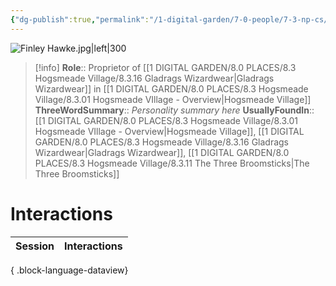```yaml
---
{"dg-publish":true,"permalink":"/1-digital-garden/7-0-people/7-3-np-cs/finley-hawke/","tags":["#person","#hogsmeade","#hogsmeade-resident","#shopkeeper"]}
---
```


![Finley Hawke.jpg|left|300](/img/user/1%20DIGITAL%20GARDEN/7.0%20PEOPLE/7.3%20NPCs/Headshots/Finley%20Hawke.jpg)
>[!info] 
>**Role**:: Proprietor of [[1 DIGITAL GARDEN/8.0 PLACES/8.3 Hogsmeade Village/8.3.16 Gladrags Wizardwear\|Gladrags Wizardwear]] in [[1 DIGITAL GARDEN/8.0 PLACES/8.3 Hogsmeade Village/8.3.01 Hogsmeade VIllage - Overview\|Hogsmeade Village]]
>**ThreeWordSummary**:: *Personality summary here*
>**UsuallyFoundIn**:: [[1 DIGITAL GARDEN/8.0 PLACES/8.3 Hogsmeade Village/8.3.01 Hogsmeade VIllage - Overview\|Hogsmeade Village]], [[1 DIGITAL GARDEN/8.0 PLACES/8.3 Hogsmeade Village/8.3.16 Gladrags Wizardwear\|Gladrags Wizardwear]], [[1 DIGITAL GARDEN/8.0 PLACES/8.3 Hogsmeade Village/8.3.11 The Three Broomsticks\|The Three Broomsticks]]

# Interactions

| Session | Interactions |
| ------- | ------------ |

{ .block-language-dataview}
